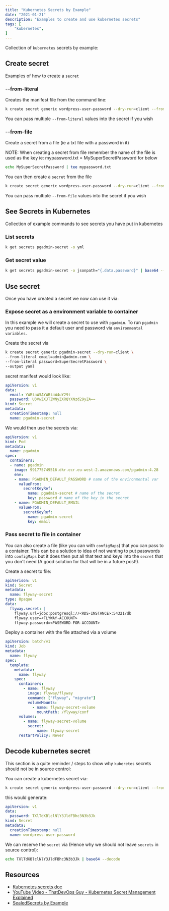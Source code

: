 ```yaml
---
title: "Kubernetes Secrets by Example"
date: "2021-01-21"
description: "Examples to create and use kubernetes secrets"
tags: [
    "kubernetes",
]
---
```


Collection of `kubernetes` secrets by example:

## Create secret

Examples of how to create a `secret`

### --from-literal

Creates the manifest file from the command line:

``` bash
k create secret generic wordpress-user-password --dry-run=client --from-literal password=MySuperSecretPassword --output yaml
```

You can pass multiple `--from-literal` values into the secret if you wish

### --from-file

Create a secret from a file (ie a txt file with a password in it)

NOTE: When creating a secret from file remember the name of the file is used as the key ie: mypassword.txt = MySuperSecretPassword for below

``` bash
echo MySuperSecretPassword | tee mypassword.txt
```

You can then create a `secret` from the file

``` bash
k create secret generic wordpress-user-password --dry-run=client --from-file=./mypassword.txt --output yaml
```

You can pass multiple `--from-file` values into the secret if you wish


## See Secrets in Kubernetes

Collection of example commands to see secrets you have put in kubernetes

### List secrets

``` bash
k get secrets pgadmin-secret -o yml
```

### Get secret value

``` bash
k get secrets pgadmin-secret -o jsonpath="{.data.password}" | base64 --decode && echo
```

## Use secret

Once you have created a secret we now can use it via:

### Expose secret as a environment variable to container

In this example we will create a secret to use with `pgadmin`. To run `pgadmin` you need to pass it a default user and password via `environmental variables`.

Create the secret via

``` bash
k create secret generic pgadmin-secret --dry-run=client \
--from-literal email=admin@admin.com \
--from-literal password=SuperSecretPassword \
--output yaml
```

secret manifest would look like:

``` yml
apiVersion: v1
data:
  email: YWRtaW5AYWRtaW4uY29t
  password: U3VwZXJTZWNyZXRQYXNzd29yZA==
kind: Secret
metadata:
  creationTimestamp: null
  name: pgadmin-secret
```

We would then use the secrets via:

```yml
apiVersion: v1
kind: Pod
metadata:
  name: pgadmin
spec:
  containers:
  - name: pgadmin
    image: 991775749516.dkr.ecr.eu-west-2.amazonaws.com/pgadmin:4.28
    env:
    - name: PGADMIN_DEFAULT_PASSWORD # name of the environmental var
      valueFrom:
        secretKeyRef:
          name: pgadmin-secret # name of the secret 
          key: password # name of the key in the secret
    - name: PGADMIN_DEFAULT_EMAIL
      valueFrom:
        secretKeyRef:
          name: pgadmin-secret
          key: email
```

### Pass secret to file in container

You can also create a file (like you can with `configMaps`) that you can pass to a container. This can be a solution to idea of not wanting to put passwords into `configMaps` but it does then put all that text and keys into the `secret` that you don't need (A good solution for that will be in a future post!).

Create a secret to file:

``` yml
apiVerison: v1
kind: Secret
metadata:
  name: flyway-secret
type: Opaque
data:
  flyway.secret: |
    flyway.url=jdbc:postgresql://<RDS-INSTANCE>:54321/db
    flyway.user=<FLYWAY-ACCOUNT>
    flyway.password=<PASSWORD-FOR-ACCOUNT>
```

Deploy a container with the file attached via a volume

``` yml
apiVersion: batch/v1
kind: Job
metadata:
  name: flyway
spec:
  template:
    metadata: 
      name: flyway
    spec:
      containers:
        - name: flyway
          image: flyway/flyway
          command: ["flyway", "migrate"]
          volumeMounts:
            - name: flyway-secret-volume
              mountPath: /flyway/conf
      volumes:
        - name: flyway-secret-volume
          secret:
              name: flyway-secret
      restartPolicy: Never
```

## Decode kubernetes secret

This section is a quite reminder / steps to show why `kuberetes` secrets should not be in source control:

You can create a kubernetes secret via:

``` bash
k create secret generic wordpress-user-password --dry-run=client --from-literal password=MySuperSecretPassword --output yaml
```

this would generate:

``` yaml
apiVersion: v1
data:
  password: TXlTdXBlclNlY3JldFBhc3N3b3Jk
kind: Secret
metadata:
  creationTimestamp: null
  name: wordpress-user-password
```

We can reserve the `secret` via (Hence why we should not leave `secrets` in source control):

``` bash
echo TXlTdXBlclNlY3JldFBhc3N3b3Jk | base64 --decode
```


## Resources

- [Kubernetes secrets doc](https://kubernetes.io/docs/concepts/configuration/secret/)
- [YouTube Video - ThatDevOps Guy - Kubernetes Secret Management Explained](https://www.youtube.com/watch?v=o36yTfGDmZ0)
- [SealedSecrets by Example](https://blog.serialexperiments.co.uk/posts/kubernetes-sealedsecrets-by-example/)
  